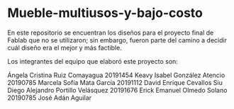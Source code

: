 # Mueble-multiusos-y-bajo-costo
En este repositorio se encuentran los diseños para el proyecto final de Fablab que no se utilizaron; sin embargo, fueron parte del camino a decidir cuál diseño era el mejor y más factible.

Los integrantes del equipo que elaboró este proyecto son:

Ángela Cristina Ruiz Comayagua      20191454
Keavy Isabel González Atencio       20190785
Marcela Sofía Mata García           20191112
David Enrique Cevallos Siu      
Diego Alejandro Portillo Velásquez  20191676
Erick Emanuel Olmedo Solano         20190785
José Adán Aguilar
